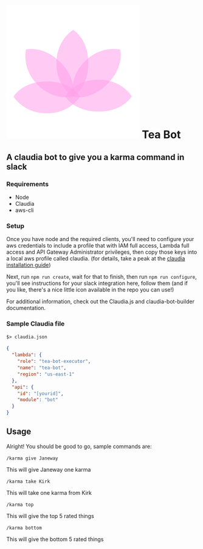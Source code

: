 # ![Lotus](https://github.com/rjfranco/tea-bot/raw/master/lotus.png) Tea Bot
## A claudia bot to give you a karma command in slack

### Requirements
  - Node
  - Claudia
  - aws-cli

### Setup
Once you have node and the required clients, you'll need to configure your aws
credentials to include a profile that with IAM full access, Lambda full access and API Gateway Administrator privileges, then copy those keys into a local aws profile called claudia. (for details, take a peak at the [claudia installation guide](https://claudiajs.com/tutorials/installing.html))

Next, run `npm run create`, wait for that to finish, then run `npm run configure`, you'll see instructions for your slack integration here, follow them (and if you like, there's a nice little icon available in the repo you can use!)

For additional information, check out the Claudia.js and claudia-bot-builder documentation.

### Sample Claudia file
```
$> claudia.json
```
```json
{
  "lambda": {
    "role": "tea-bot-executor",
    "name": "tea-bot",
    "region": "us-east-1"
  },
  "api": {
    "id": "[yourid]",
    "module": "bot"
  }
}
```

## Usage
Alright! You should be good to go, sample commands are:

```
/karma give Janeway
```
This will give Janeway one karma

```
/karma take Kirk
```
This will take one karma from Kirk

```
/karma top
```
This will give the top 5 rated things

```
/karma bottom
```
This will give the bottom 5 rated things
